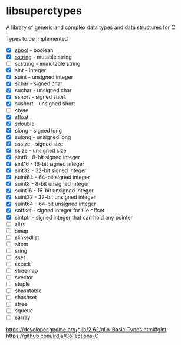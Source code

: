 # libsuperctypes
A library of generic and complex data types and data structures for C

Types to be implemented

- [x] [sbool](./include/lbool.h) - boolean 
- [x] [sstring](./include/lstring.h) - mutable string
- [ ] sxstring - immutable string
- [x] sint - integer
- [x] suint - unsigned integer
- [x] schar - signed char
- [x] suchar - unsigned char
- [x] sshort - signed short
- [x] sushort - unsigned short
- [ ] sbyte
- [x] sfloat
- [x] sdouble
- [x] slong - signed long
- [x] sulong - unsigned long
- [x] sssize - signed size
- [x] ssize - unsigned size
- [x] sint8 - 8-bit signed integer
- [x] sint16 - 16-bit signed integer
- [x] sint32 - 32-bit signed integer
- [x] suint64 - 64-bit signed integer
- [x] suint8 - 8-bit unsigned integer
- [x] suint16 - 16-bit unsigned integer
- [x] suint32 - 32-bit unsigned integer
- [x] suint64 - 64-bit unsigned integer
- [x] soffset - signed integer for file offset
- [x] sintptr - signed integer that can hold any pointer
- [ ] slist
- [ ] smap
- [ ] slinkedlist
- [ ] sitem
- [ ] sring
- [ ] sset
- [ ] sstack
- [ ] streemap
- [ ] svector
- [ ] stuple
- [ ] shashtable
- [ ] shashset
- [ ] stree
- [ ] squeue
- [ ] sarray

https://developer.gnome.org/glib/2.62/glib-Basic-Types.html#gint
https://github.com/lrdja/Collections-C
